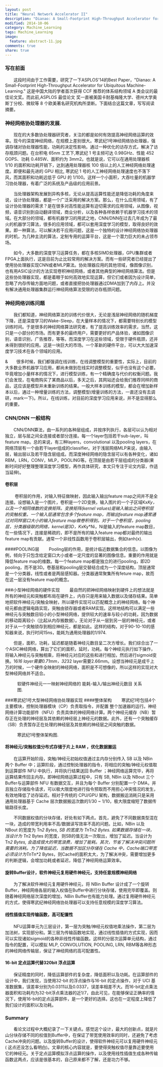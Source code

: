 ```yaml
---
layout: post
title: "Neural Network Accelerator II"
description: "Dianao: A Small-Footprint High-Throughput Accelerator for Ubiquitous Machine-Learning."
modified: 2014-10-06
category: Machine_Learning
tags: Machine_Learning
image:
  feature: abstract-11.jpg
comments: true
share: true
---
```


### 写在前面
&emsp;&emsp;这段时间由于工作需要，研究了一下ASPLOS'14的Best Paper，"Dianao: A Small-Footprint High-Throughput Accelerator for Ubiquitous Machine-Learning." 这是中国大陆的学者首次获得 CCF 推荐的体系结构领域 A 类会议的最佳论文奖。而此前,ASPLOS 最佳论文 奖一直被美国卡耐基梅隆大学、德州大学奥斯丁分校、微软等 8 个欧美著名研究机构所垄断。下面结合这篇文章，写写阅读摘要。

### 神经网络协处理器的发展.
&emsp;&emsp;现在的大多数协处理器研究者，关注的都是如何有效提高神经网络运算的效率。现今的深度神经网络，在规模上差别很大。寒武纪1号神经网络协处理器，强调存储对协处理器性能，功耗的决定性影响，通过一种优化的访存方式，解决了访存瓶颈问题。在台积电 65nm 工艺下,寒武纪 1 号主频可达 0.98GHz、性能 452 GOPS、功耗 0.485W、面积约为 3mm2。也就是说，它可以在通用处理器核 1/10 的面积和功耗开销下，达到通用处理器核 100 倍以上的人工神经网络处理速度。即便和最先进的 GPU 相比, 寒武纪 1 号的人工神经网络处理速度也不落下风，而其面积和功耗远低于 GPU 的 1/100。这样一个小面积，大吞吐量的机器学习协处理器，有着广泛的系统及产品级的应用前景。

&emsp;&emsp;当处理器架构发展到异构多核，无论从提高运算性能还是降低功耗的角度来说，设计协处理器，都是一个广泛采用的解决方案。那么，在什么应用领域，有了设计协处理器的需求？是在很多对高性能运算有迫切需求的应用领域，从图像，视频，语音识别到自动翻译领域，商业分析，以及各种各样依赖于机器学习技术的领域。在大部分的领域，都有机器学习的用武之地，CNN/DNN在过去几年成为了最火的机器学习算法，很多的应用领域，都可以套用深度学习的模型，取得良好的效果。即一种算法，可以解决若干应用问题，这是一个独特的设计神经网络协处理器的时机，为几种主流的算法，定制专用的运算平台，这是一个潜力巨大的未占领市场。

&emsp;&emsp;如今，大多数的深度学习运算任务，都在多核SIMD处理器，GPU集群或者FPGA上面执行，这是目前为止比较常用的解决方案。而有一些研究者已经提出了使用协处理器实现CNN或者MLP算法。协处理器应用的其他领域，像图像识别，也有用ASIC设计的方法实现卷积神经网络，或者其他典型的神经网络算法。但是这些协处理器实现，都是着眼于如何高效地实现运算，但它们或者因为设计简单，忽略了内存传输方面地问题，或者直接把协处理器通过DMA加到了内存上。并没有解决通用处理器集群运行神经网络算法受限的访存瓶颈问题。

### 神经网络训练问题

&emsp;&emsp;我们都知道，神经网络算法的训练代价很大，无论是浅层神经网络的随机梯度下降，还是深度学习的Wake-Sleep，在大量样本的情况下，都需要特别长的模型训练时间。于是很多的神经网络算法研究者，有了提高训练效率的需求，当然，这只是一小部分的市场。而有更多的最终用户，需要更好的产品体验，诸如图像识别，语音识别，广告推荐，等等。而深度学习在这些领域，受限于硬件瓶颈，还并未得到很好的应用。这是一块巨大的市场。一个革新的硬件平台，可以大大加速深度学习技术在各个领域的应用。

&&emsp;&emsp;很多时候，我们都强调在线训练，在线调整模型的重要性，实际上，目前的大多数业界机器学习应用，都尚未做到在线实时调整模型，似乎也没有这个必要。毕竟增加小量样本的情况下，进行模型训练，有一个精确度与代价的权衡问题。我们会发现，在电商购买了某商品以后，多天之后，其网站还会给我们推荐同样的商品，这应该是模型并未重新训练的结果。一般大样本训练的模型，都会在增加新样本以后，通过一种增量训练的方法，调整模型(增量训练的方法，一直还没有去调研，mark一下)。所以，在线训练，对目前的深度学习应用来说，并不是显得那么的重要。

### CNN/DNN 一般结构
 &emsp;&emsp;CNN/DNN算法，由一系列的各种层组成，并按序列执行，各层可以认为相对独立，层与层之间全连接或者部分连接。每一个layer包括若干sub-layer，叫 feature map。总的来说，有三种layers，convolutional 以及pooling layers，在网络顶层有一个由若干layer组成的classifier。对于浅层网络MLP来说，由输入层，输出层以及若干隐含层组成。而深度神经网络的隐含层可以有各种变化，诸如RBM，LRN，CONV，MLP，POOLING等。在顶层是由若干层组成的分类器(果断时间好好整理整理深度学习模型，再作具体研究，本文只专注于论文内容，作适当延伸)。	
 
#### 卷积层
&emsp;&emsp;	卷积层的作用，对输入特征做映射，因此输入输出feature map之间并不是全连接。设想输入是一个图片，卷积是一个2D变换，输入图片的一个子区域Kx*Ky，以及一个相同维数的变换矩阵。变换矩阵(kernel values)是输入输出之间卷积层的突触权重。一个输入层通常包含多个feature map，而输出feature map通常通过对同样窗口大小的输入feature map做卷积得到。对于一个卷积层，pooling层，分类器级联的网络，kernel是3D，Kx*Ky*Ni，Ni是输入的feature map数目，在一些情况下，连接是稀疏的，即不是所有的输入feature map都对最终的输出feature map有贡献。通常一个非线性函数用于卷积层输出，例如tanh(x).

####POOLING层
&emsp;&emsp;Pooling层的作用，是统计临近数据集合的信息。以图像为例，倾向于只包含给定窗口大小或者一定尺度的显著的图像信息。重要的作用就是降低feature map的维数。每一个feature map都是独立的进行pooling，即2D pooling，而不是3D。卷基层和pooling层交替结合成为一个深度结构，顶层通常是一个分类器，线性或者是两层感知器。分类器通常聚集所有feture map，故而在这一层没有feature map的概念。

###小型神经网络的硬件实现
&emsp;&emsp;最自然的把神经网络映射到硬件上的想法就是所有的神经元和突触都布局在硬件上，内存只是用来输入数据以及储存结果。简单地把软件神经元/突触全映射，所以硬件实现可以匹配概念上的神经网络。每个神经元都由逻辑电路实现，突触由锁存器或者RAM实现。这样地结构可以满足一些神经元与突触数目较小的小型神经网络，提供较大的速率与较小的功耗，因为数据的移动距离较小（比起从内存搬数据）。无论对于从一层到另一层的神经元，或者对于从一个突触锁存到相应神经元，都是如此。这样的结构，对于90-10-10的感知器来说，执行时间15ns，能耗为通用处理器的1/974. 

&emsp;&emsp;但是，面积，功耗，延迟都是随着神经元数目呈二次方增长。我们综合出了一个ASIC神经网络，算出了它们的面积，延时，功耗。每个神经元执行如下操作，将输入神经元与突触相乘，将神经元对应的这些和进行相加，然后进行sigmoid变换。16*16 layer需要0.71mm，32*32 layer需要2.66mm。设想当神经元是成千上万的时候，一个硬件全映射的神经网络，面积是不可想像的，所以这样的实现对大型神经网络并不适合。
<figure>
	<img src="http://mhs-blog.qiniudn.com/map.jpg" alt="">
	<figcaption>软硬件神经元一一映射神经网络的 能耗-输入/输出神经元数目 关系图.</figcaption>
</figure>

###寒武纪1号大型神经网络协处理器实现
####整体架构
&emsp;&emsp;寒武纪1号包括4个主要模块，控制处理器模块（CP）负责取指令，并配置
整个加速器的运行。神经网络计算功能部件（NFU）负责具体的神经网络计算。两个神经元缓存（NB）暂存正在处理的神经层及其依赖的神经层上神经元的数据。此外，还有一个突触缓存（SB）负责暂存正在处理的神经层及其依赖的神经层之间突触的数据。 
<figure>
	<img src="http://mhs-blog.qiniudn.com/hanwuji-1.jpg" alt="">
	<figcaption>寒武纪1号整体架构图.</figcaption>
</figure>

#### 将神经元/突触权值分布式存储于片上 RAM ，优化数据搬运
&emsp;&emsp;在运算开始阶段，突触/神经元初始权值通过主内存分别传入 SB 以及 NBin 两个 Buffer 中；运算阶段，通过控制处理器的指令，将相应的突触/神经元权值取到运算部件 NFU 中执行，并将执行结果送回 Buffer ；神经网络运算完毕，再将运算结果传回主内存。即神经网络运算过程中，只有 SB, NBin 以及 NBout 三个 Buffer与运算部件 NFU 有数据交互，并且为每个 Buffer 分别配置一个 DMA，并且独立存储指令请求，可以极大限度地进行指令预取而不用担心冲突情况的发生，有效地降低了访存延迟。相对于传统的 CPU/GPU 架构，数据搬运消耗只是采用通用处理器基于 Cache 层次数据搬运次数的1/30 ~ 1/10，极大限度缩短了数据传输路径长度。

&emsp;&emsp;不同数据权值的分块存储，好处有如下两点。首先，避免了不同数据类型混在一块，造成的带宽利用率不高/数据读写效率不高的问题。比如，NBin 以及 NBout 的宽度为 Tn*2 Bytes, SB 的宽度为 Tn*Tn*2 Bytes. 如果数据存储在一块，当设计为 Tn*2 Bytes 的宽度，则SB的值无法一次取出，增加了延迟。当设计为Tn*2 Bytes, 会造成很大的带宽浪费，增加了能耗。其次，节省了解决冲突问题所需要的消耗。为了降低延迟，当数据不加区分存储在 Cache 中，Cache端口带宽必须设计为Tn*Tn*2 Bytes，则Cache的面积太大，为了解决冲突，需要增加更多的判断逻辑，会增加功耗或者延迟，降低了神经网络运算效率。

#### 旋转Buffer设计，软件神经元复用硬件神经元，支持任意规模神经网络
&emsp;&emsp;为了解决软件神经元复用硬件神经元，将 NBin Buffer 设计成了一个旋转Buffer，神经网络各层的输入权值在Buffer中进行分块存储，使用完毕即覆盖。则随着神经网络层次深度的增加，NBin Buffer也有能力处理。通过复用硬件神经元的方式，使得寒武纪神经网络协处理器可以支持任意规模的深度学习算法。

#### 线性插值实现传输函数，高可配置性
&emsp;&emsp;NFU运算单元为三层设计，第一层为突触/神经元权值地乘法操作，第二层为加法树，实现部分和。第三层为传输函数地实现，通过线性插值的方式实现，因而可以实现诸如sigmoid的各种非线性传输函数。这样的分层次运算单元结构，通过指令的配置，可以模拟 MLP, CONVOLUTION, POOLING, LRN, RBM等各种形态的神经网络传输层，保证了神经网络的高可配置性。 

#### 16-bit 定点运算代替320bit 浮点运算
&emsp;&emsp;保证精度的同时，降低运算部件的复杂度，降低面积以及功耗。在运算部件的设计中，我们发现，当使用32-bit 的浮点操作与16-bit 的定点操作，对于 UCI 基准数据集，误差率分别为0.0311以及0.0337，误差率相差不大。而16-bit定点乘法器面积和功耗均为32-bit浮点乘法器的近1/7，由此可见，在能够保证正确率的情况下，使用16-bit的定点运算部件，是一个更好的选择。这也在一定程度上降低了我们设计的面积以及功耗。

### Summary
&emsp;&emsp;看论文过程中大概纪录了一下关键点。感觉这个设计，最大的创新点，就是片山分块存储不同的权值到Buffer中，在保证了带宽使用效率的同时，还避免了考虑Cache冲突的问题。以及旋转Buffer的设计，使得软件神经元可以复用硬件神经元( 这点还没怎么看明白)。文章的核心内容就是，要使得突触权值尽量靠近要使用它的神经元。关于定点运算模拟浮点运算的操作，以及使用线性插值生成各种传输函数这两点，应该是很基本的，自己原来都不了解，还是功力不够。
